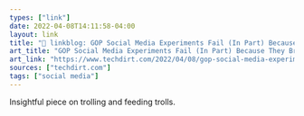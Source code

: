 ```yaml
---
types: ["link"]
date: 2022-04-08T14:11:58-04:00
layout: link
title: "🔗 linkblog: GOP Social Media Experiments Fail (In Part) Because They Break The Troll/Amplification Cycle | Techdirt'"
art_title: "GOP Social Media Experiments Fail (In Part) Because They Break The Troll/Amplification Cycle | Techdirt"
art_link: "https://www.techdirt.com/2022/04/08/gop-social-media-experiments-fail-in-part-because-they-break-the-troll-amplification-cycle/"
sources: ["techdirt.com"]
tags: ["social media"]
---
```

Insightful piece on trolling and feeding trolls.

